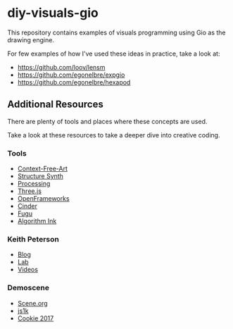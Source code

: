 # diy-visuals-gio

This repository contains examples of visuals programming using Gio as the drawing engine.

For few examples of how I've used these ideas in practice, take a look at:

* https://github.com/loov/lensm
* https://github.com/egonelbre/expgio
* https://github.com/egonelbre/hexapod

## Additional Resources

There are plenty of tools and places where these concepts are used.

Take a look at these resources to take a deeper dive into creative coding.

### Tools

* [Context-Free-Art](https://www.contextfreeart.org/)
* [Structure Synth](https://structuresynth.sourceforge.net/)
* [Processing](https://processing.org/)
* [Three.js](https://threejs.org/)
* [OpenFrameworks](https://openframeworks.cc/)
* [Cinder](https://libcinder.org/)
* [Fugu](https://users.monash.edu/~cema/fugu/index.html)
* [Algorithm Ink](https://azarask.in/projects/algorithm-ink/#e03e6859)

### Keith Peterson

* [Blog](https://www.bit-101.com/blog/)
* [Lab](https://bit101.github.io/lab/)
* [Videos](https://www.youtube.com/user/codingmath/videos)

### Demoscene

* [Scene.org](https://awards.scene.org/)
* [js1k](https://js1k.com/)
* [Cookie 2017](https://cookie.paris/)